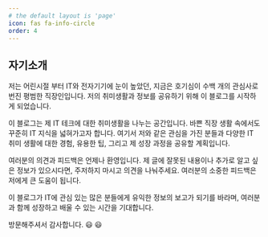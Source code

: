 ```yaml
---
# the default layout is 'page'
icon: fas fa-info-circle
order: 4
---
```


## 자기소개
저는 어린시절 부터 IT와 전자기기에 눈이 높았던,
지금은 호기심이 수백 개의 관심사로 번진 평범한 직장인입니다.
저의 취미생활과 정보를 공유하기 위해 이 블로그를 시작하게 되었습니다.

이 블로그는 제 IT 테크에 대한 취미생활을 나누는 공간입니다. 바쁜 직장 생활 속에서도 꾸준히 IT 지식을 넓혀가고자 합니다. 여기서 저와 같은 관심을 가진 분들과 다양한 IT 취미 생활에 대한 경험, 유용한 팁, 그리고 제 성장 과정을 공유할 계획입니다.

여러분의 의견과 피드백은 언제나 환영입니다. 제 글에 잘못된 내용이나 추가로 알고 싶은 정보가 있으시다면, 주저하지 마시고 의견을 나눠주세요. 여러분의 소중한 피드백은 저에게 큰 도움이 됩니다.

이 블로그가 IT에 관심 있는 많은 분들에게 유익한 정보의 보고가 되기를 바라며, 여러분과 함께 성장하고 배울 수 있는 시간을 기대합니다.

방문해주셔서 감사합니다. 
😃
😃